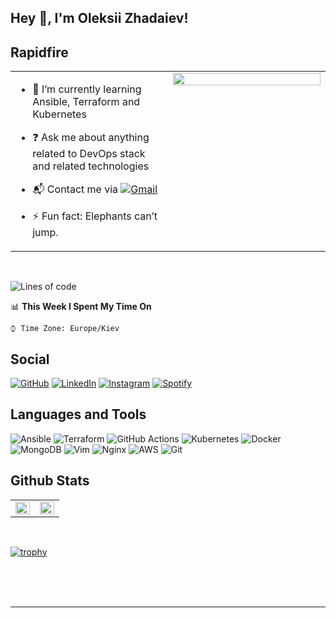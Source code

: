 ## Hey 👋, I'm Oleksii Zhadaiev!  
  


## Rapidfire  
<table><tr><td valign="top" width="50%">
  

- 🌱 I’m currently learning Ansible, Terraform and Kubernetes
  

- ❓ Ask me about anything related to DevOps stack and related technologies  
  
  
- 📬 Contact me via [![Gmail](https://img.shields.io/badge/Gmail-D14836?style=flat&logo=gmail&logoColor=white)](mailto:ozhadaie@gmail.com)


- ⚡ Fun fact: Elephants can’t jump.  


</td><td valign="top" width="50%">

<div align="center">
<img src="https://rishavanand.github.io/static/images/greetings.gif" align="center" style="width: 100%" />
</div>  


</td></tr></table>  

<br/>  

<!--START_SECTION:waka-->
![Lines of code](https://img.shields.io/badge/From%20Hello%20World%20I%27ve%20Written-507052%20lines%20of%20code-blue)

📊 **This Week I Spent My Time On** 

```text
⌚︎ Time Zone: Europe/Kiev

```


<!--END_SECTION:waka-->


## Social
[![GitHub](https://img.shields.io/badge/github-%23121011.svg?style=for-the-badge&logo=github&logoColor=white)](https://github.com/ozhadaie)
[![LinkedIn](https://img.shields.io/badge/linkedin-%230077B5.svg?style=for-the-badge&logo=linkedin&logoColor=white)](https://www.linkedin.com/in/ozhadaie/)
[![Instagram](https://img.shields.io/badge/Instagram-%23E4405F.svg?style=for-the-badge&logo=Instagram&logoColor=white)](https://www.instagram.com/ozhadaie/)
[![Spotify](https://img.shields.io/badge/Spotify-1ED760?style=for-the-badge&logo=spotify&logoColor=white)](https://open.spotify.com/user/jf0kd0q2qla6okovv0c947jnm?si=0cebc5801b1244f2)



## Languages and Tools  
![Ansible](https://img.shields.io/badge/ansible-%231A1918.svg?style=for-the-badge&logo=ansible&logoColor=white)
![Terraform](https://img.shields.io/badge/terraform-%235835CC.svg?style=for-the-badge&logo=terraform&logoColor=white)
![GitHub Actions](https://img.shields.io/badge/Actions-%232671E5.svg?style=for-the-badge&logo=githubactions&logoColor=white)
![Kubernetes](https://img.shields.io/badge/k8s-%23326ce5.svg?style=for-the-badge&logo=kubernetes&logoColor=white)
![Docker](https://img.shields.io/badge/docker-%230db7ed.svg?style=for-the-badge&logo=docker&logoColor=white)
![MongoDB](https://img.shields.io/badge/MongoDB-%234ea94b.svg?style=for-the-badge&logo=mongodb&logoColor=white)
![Vim](https://img.shields.io/badge/VIM-%2311AB00.svg?style=for-the-badge&logo=vim&logoColor=white)
![Nginx](https://img.shields.io/badge/nginx-%23009639.svg?style=for-the-badge&logo=nginx&logoColor=white)
![AWS](https://img.shields.io/badge/AWS-%23FF9900.svg?style=for-the-badge&logo=amazon-aws&logoColor=white)
![Git](https://img.shields.io/badge/git-%23F05033.svg?style=for-the-badge&logo=git&logoColor=white)



## Github Stats  
<table><tr><td valign="top" width="50%">

<div align="right"><img src="https://github-readme-stats.vercel.app/api?username=ozhadaie&show_icons=true&count_private=true&hide_border=true&theme=github_dark" align="right" style="width: 100%" /></div>

</td><td valign="top" width="50%">

<img src="https://github-readme-stats.vercel.app/api/top-langs/?username=ozhadaie&hide_border=true&layout=compact&theme=github_dark" align="left" style="width: 100%" />

</td></tr></table>  

<br/>  

[![trophy](https://github-profile-trophy.vercel.app/?username=ozhadaie&theme=darkhub&margin-w=15&no-frame=true&no-bg=true&title=Followers,Commit,PullRequest,Issues)](https://github.com/ozhadaie/github-profile-trophy)

  

<br/>  

  

<br/>  


<br />

----
